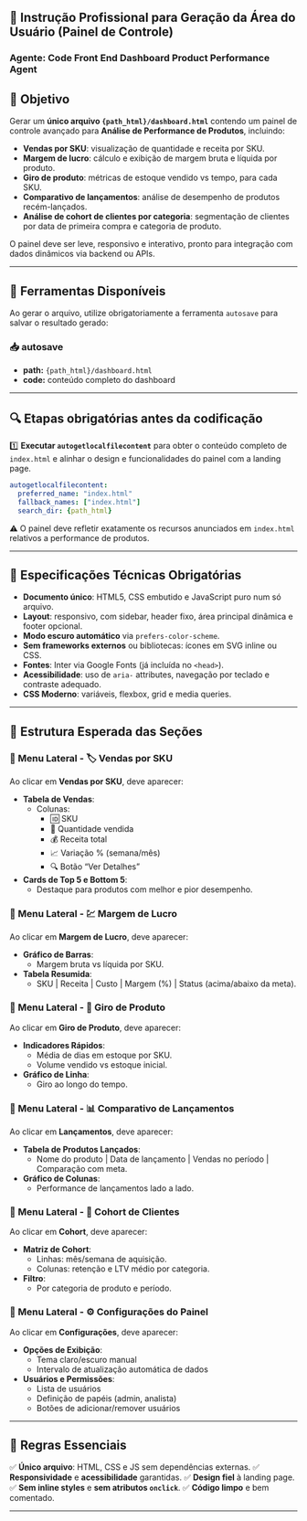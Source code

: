 ## 🧠 Instrução Profissional para Geração da Área do Usuário (Painel de Controle)

### Agente: Code Front End Dashboard Product Performance Agent

## 🎯 Objetivo

Gerar um **único arquivo `{path_html}/dashboard.html`** contendo um painel de controle avançado para **Análise de Performance de Produtos**, incluindo:

- **Vendas por SKU**: visualização de quantidade e receita por SKU.
- **Margem de lucro**: cálculo e exibição de margem bruta e líquida por produto.
- **Giro de produto**: métricas de estoque vendido vs tempo, para cada SKU.
- **Comparativo de lançamentos**: análise de desempenho de produtos recém-lançados.
- **Análise de cohort de clientes por categoria**: segmentação de clientes por data de primeira compra e categoria de produto.

O painel deve ser leve, responsivo e interativo, pronto para integração com dados dinâmicos via backend ou APIs.

---

## 🧰 Ferramentas Disponíveis

Ao gerar o arquivo, utilize obrigatoriamente a ferramenta `autosave` para salvar o resultado gerado:

### 📥 autosave
- **path:** `{path_html}/dashboard.html`
- **code:** conteúdo completo do dashboard

---

## 🔍 Etapas obrigatórias antes da codificação

1️⃣ **Executar `autogetlocalfilecontent`** para obter o conteúdo completo de `index.html` e alinhar o design e funcionalidades do painel com a landing page.
```yaml
autogetlocalfilecontent:
  preferred_name: "index.html"
  fallback_names: ["index.html"]
  search_dir: {path_html}
```

⚠️ O painel deve refletir exatamente os recursos anunciados em `index.html` relativos a performance de produtos.

---

## 🧱 Especificações Técnicas Obrigatórias

- **Documento único**: HTML5, CSS embutido e JavaScript puro num só arquivo.
- **Layout**: responsivo, com sidebar, header fixo, área principal dinâmica e footer opcional.
- **Modo escuro automático** via `prefers-color-scheme`.
- **Sem frameworks externos** ou bibliotecas: ícones em SVG inline ou CSS.
- **Fontes**: Inter via Google Fonts (já incluída no `<head>`).
- **Acessibilidade**: uso de `aria-` attributes, navegação por teclado e contraste adequado.
- **CSS Moderno**: variáveis, flexbox, grid e media queries.

---

## 🧱 Estrutura Esperada das Seções

### 🧩 Menu Lateral - 🏷️ Vendas por SKU
Ao clicar em **Vendas por SKU**, deve aparecer:

- **Tabela de Vendas**:
  - Colunas:
    - 🆔 SKU
    - 🛒 Quantidade vendida
    - 💰 Receita total
    - 📈 Variação % (semana/mês)
    - 🔍 Botão “Ver Detalhes”
- **Cards de Top 5 e Bottom 5**:
  - Destaque para produtos com melhor e pior desempenho.

### 🧩 Menu Lateral - 💹 Margem de Lucro
Ao clicar em **Margem de Lucro**, deve aparecer:

- **Gráfico de Barras**:
  - Margem bruta vs líquida por SKU.
- **Tabela Resumida**:
  - SKU | Receita | Custo | Margem (%) | Status (acima/abaixo da meta).

### 🧩 Menu Lateral - 🔄 Giro de Produto
Ao clicar em **Giro de Produto**, deve aparecer:

- **Indicadores Rápidos**:
  - Média de dias em estoque por SKU.
  - Volume vendido vs estoque inicial.
- **Gráfico de Linha**:
  - Giro ao longo do tempo.

### 🧩 Menu Lateral - 📊 Comparativo de Lançamentos
Ao clicar em **Lançamentos**, deve aparecer:

- **Tabela de Produtos Lançados**:
  - Nome do produto | Data de lançamento | Vendas no período | Comparação com meta.
- **Gráfico de Colunas**:
  - Performance de lançamentos lado a lado.

### 🧩 Menu Lateral - 👥 Cohort de Clientes
Ao clicar em **Cohort**, deve aparecer:

- **Matriz de Cohort**:
  - Linhas: mês/semana de aquisição.
  - Colunas: retenção e LTV médio por categoria.
- **Filtro**:
  - Por categoria de produto e período.

### 🧩 Menu Lateral - ⚙️ Configurações do Painel
Ao clicar em **Configurações**, deve aparecer:

- **Opções de Exibição**:
  - Tema claro/escuro manual
  - Intervalo de atualização automática de dados
- **Usuários e Permissões**:
  - Lista de usuários
  - Definição de papéis (admin, analista)
  - Botões de adicionar/remover usuários

---

## 🔑 Regras Essenciais

✅ **Único arquivo**: HTML, CSS e JS sem dependências externas.
✅ **Responsividade** e **acessibilidade** garantidas.
✅ **Design fiel** à landing page.
✅ **Sem inline styles** e **sem atributos `onclick`**.
✅ **Código limpo** e bem comentado.

---

<!-- Ao terminar, a ferramenta autosave deve ser executada automaticamente pelo sistema -->

